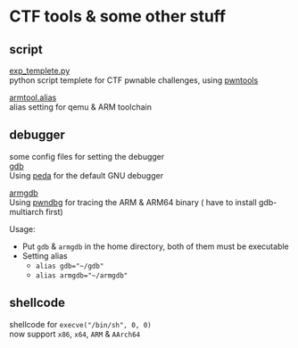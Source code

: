 # CTF tools & some other stuff
## script
[exp_templete.py](https://github.com/bruce30262/CTF/blob/master/script/exp_templete.py)  
python script templete for CTF pwnable challenges, using [pwntools](https://github.com/Gallopsled/pwntools)  

[armtool.alias](https://github.com/bruce30262/CTF/blob/master/script/armtool.alias)  
alias setting for qemu & ARM toolchain

## debugger
some config files for setting the debugger  
[gdb](https://github.com/bruce30262/CTF/blob/master/debugger/gdb)  
Using [peda](https://github.com/bruce30262/peda) for the default GNU debugger  

[armgdb](https://github.com/bruce30262/CTF/blob/master/debugger/armgdb)  
Using [pwndbg](https://github.com/zachriggle/pwndbg) for tracing the ARM & ARM64 binary ( have to install gdb-multiarch first)

Usage:  
* Put `gdb` & `armgdb` in the home directory, both of them must be executable  
* Setting alias
    + `alias gdb="~/gdb"`
    + `alias armgdb="~/armgdb"`

## shellcode
 shellcode for `execve("/bin/sh", 0, 0)`  
 now support `x86`, `x64`, `ARM` & `AArch64`

